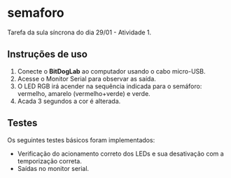 # semaforo

Tarefa da sula síncrona do dia 29/01 - Atividade 1.

## Instruções de uso

1. Conecte o **BitDogLab** ao computador usando o cabo micro-USB.
2. Acesse o Monitor Serial para observar as saída.
3. O LED RGB irá acender na sequência indicada para o semáforo: vermelho, amarelo (vermelho+verde) e verde.
4. Acada 3 segundos a cor é alterada.

## Testes

Os seguintes testes básicos foram implementados:

* Verificação do acionamento correto dos LEDs e sua desativação com a temporização correta.
* Saídas no monitor serial.
